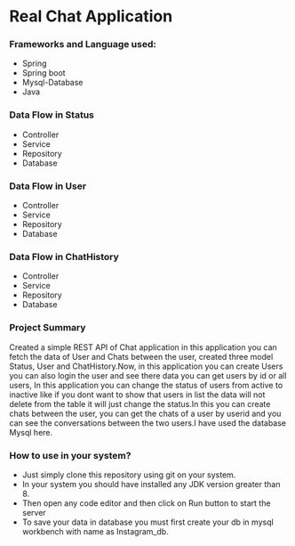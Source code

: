 # Real Chat Application

### Frameworks and Language used:
 - Spring
 - Spring boot
 - Mysql-Database
 - Java

### Data Flow in Status
 - Controller
 - Service
 - Repository
 - Database

### Data Flow in User
 - Controller
 - Service
 - Repository
 - Database

 ### Data Flow in ChatHistory
 - Controller
 - Service
 - Repository
 - Database

### Project Summary
Created a simple REST API of Chat application in this application you can fetch the data of User and Chats between the user, created three model Status, User and ChatHistory.Now, in this application you can create Users you can also login the user and see there data you can get users by id or all users, In this application you can change the status of users from active to inactive like if you dont want to show that users in list the data will not delete from the table it will just change the status.In this you can create chats between the user, you can get the chats of a user by userid and you can see the conversations between the two users.I have used the database Mysql here.

### How to use in your system?
 - Just simply clone this repository using git on your system.
 - In your system you should have installed any JDK version     greater than 8.
 - Then open any code editor and then click on Run button to start the server
 - To save your data in database you must first create your db in mysql workbench with name as Instagram_db.
